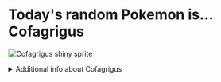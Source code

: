 # Today's random Pokemon is... Cofagrigus

![Cofagrigus shiny sprite](https://raw.githubusercontent.com/PokeAPI/sprites/master/sprites/pokemon/shiny/563.png)

<details>
<summary>Additional info about Cofagrigus</summary>

| srpite type | image |
|------|------|
| back_default | ![Cofagrigus back_default sprite](https://raw.githubusercontent.com/PokeAPI/sprites/master/sprites/pokemon/back/563.png) |
| back_shiny | ![Cofagrigus back_shiny sprite](https://raw.githubusercontent.com/PokeAPI/sprites/master/sprites/pokemon/back/shiny/563.png) |
| front_default | ![Cofagrigus front_default sprite](https://raw.githubusercontent.com/PokeAPI/sprites/master/sprites/pokemon/563.png) | </details>